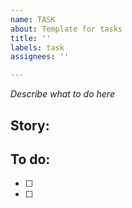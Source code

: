 ```yaml
---
name: TASK
about: Template for tasks
title: ''
labels: task
assignees: ''

---
```


_Describe what to do here_

## Story:

## To do: 
- [ ]
- [ ]
